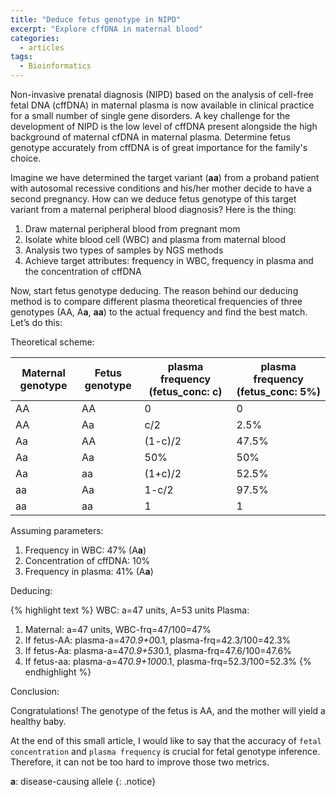 ```yaml
---
title: "Deduce fetus genotype in NIPD"
excerpt: "Explore cffDNA in maternal blood"
categories:
  - articles
tags:
  - Bioinformatics
---
```


Non-invasive prenatal diagnosis (NIPD) based on the analysis of cell-free fetal DNA (cffDNA) in maternal plasma is now available in clinical practice for a small number of single gene disorders. A key challenge for the development of NIPD is the low level of cffDNA present alongside the high background of maternal cfDNA in maternal plasma. Determine fetus genotype accurately from cffDNA is of great importance for the family's choice.

Imagine we have determined the target variant (**aa**) from a proband patient with autosomal recessive conditions and his/her mother decide to have a second pregnancy. How can we deduce fetus genotype of this target variant from a maternal peripheral blood diagnosis? Here is the thing:
1. Draw maternal peripheral blood from pregnant mom
2. Isolate white blood cell (WBC) and plasma from maternal blood
3. Analysis two types of samples by NGS methods
4. Achieve target attributes: frequency in WBC, frequency in plasma and the concentration of cffDNA

Now, start fetus genotype deducing. The reason behind our deducing method is to compare different plasma theoretical frequencies of three genotypes (AA, A**a**, **aa**) to the actual frequency and find the best match. Let’s do this:

Theoretical scheme:

| Maternal genotype | Fetus genotype | plasma frequency (fetus_conc: c) | plasma frequency (fetus_conc: 5%) |
|-------|--------|---------|---------|
| AA | AA | 0 | 0 |
| AA | Aa | c/2 | 2.5% ||
| Aa | AA | (1-c)/2 | 47.5% |
| Aa | Aa | 50% | 50% |
| Aa | aa | (1+c)/2 | 52.5% |
| aa | Aa | 1-c/2 | 97.5% |
| aa | aa | 1 | 1 |


Assuming parameters:

1. Frequency in WBC: 47% (A**a**)
2. Concentration of cffDNA: 10%
3. Frequency in plasma: 41% (A**a**)


Deducing:

{% highlight text %}
WBC: a=47 units, A=53 units
Plasma: 
1. Maternal: a=47 units, WBC-frq=47/100=47%
2. If fetus-AA: plasma-a=47*0.9+0*0.1, plasma-frq=42.3/100=42.3%
3. If fetus-Aa: plasma-a=47*0.9+53*0.1, plasma-frq=47.6/100=47.6%
4. If fetus-aa: plasma-a=47*0.9+100*0.1, plasma-frq=52.3/100=52.3%
{% endhighlight %}

Conclusion:

Congratulations! The genotype of the fetus is AA, and the mother will yield a healthy baby.

At the end of this small article, I would like to say that the accuracy of `fetal concentration` and `plasma frequency` is crucial for fetal genotype inference. Therefore, it can not be too hard to improve those two metrics.


**a**: disease-causing allele
{: .notice}